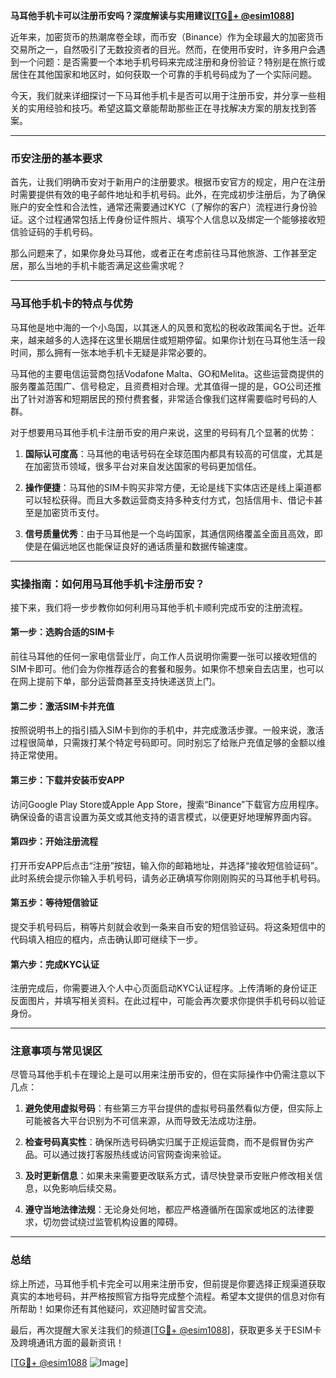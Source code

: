 **马耳他手机卡可以注册币安吗？深度解读与实用建议[[TG💪+ @esim1088](https://t.me/s/esim1088)]**

近年来，加密货币的热潮席卷全球，而币安（Binance）作为全球最大的加密货币交易所之一，自然吸引了无数投资者的目光。然而，在使用币安时，许多用户会遇到一个问题：是否需要一个本地手机号码来完成注册和身份验证？特别是在旅行或居住在其他国家和地区时，如何获取一个可靠的手机号码成为了一个实际问题。

今天，我们就来详细探讨一下马耳他手机卡是否可以用于注册币安，并分享一些相关的实用经验和技巧。希望这篇文章能帮助那些正在寻找解决方案的朋友找到答案。

---

### 币安注册的基本要求

首先，让我们明确币安对于新用户的注册要求。根据币安官方的规定，用户在注册时需要提供有效的电子邮件地址和手机号码。此外，在完成初步注册后，为了确保账户的安全性和合法性，通常还需要通过KYC（了解你的客户）流程进行身份验证。这个过程通常包括上传身份证件照片、填写个人信息以及绑定一个能够接收短信验证码的手机号码。

那么问题来了，如果你身处马耳他，或者正在考虑前往马耳他旅游、工作甚至定居，那么当地的手机卡能否满足这些需求呢？

---

### 马耳他手机卡的特点与优势

马耳他是地中海的一个小岛国，以其迷人的风景和宽松的税收政策闻名于世。近年来，越来越多的人选择在这里长期居住或短期停留。如果你计划在马耳他生活一段时间，那么拥有一张本地手机卡无疑是非常必要的。

马耳他的主要电信运营商包括Vodafone Malta、GO和Melita。这些运营商提供的服务覆盖范围广、信号稳定，且资费相对合理。尤其值得一提的是，GO公司还推出了针对游客和短期居民的预付费套餐，非常适合像我们这样需要临时号码的人群。

对于想要用马耳他手机卡注册币安的用户来说，这里的号码有几个显著的优势：

1. **国际认可度高**：马耳他的电话号码在全球范围内都具有较高的可信度，尤其是在加密货币领域，很多平台对来自发达国家的号码更加信任。
   
2. **操作便捷**：马耳他的SIM卡购买非常方便，无论是线下实体店还是线上渠道都可以轻松获得。而且大多数运营商支持多种支付方式，包括信用卡、借记卡甚至是加密货币支付。

3. **信号质量优秀**：由于马耳他是一个岛屿国家，其通信网络覆盖全面且高效，即使是在偏远地区也能保证良好的通话质量和数据传输速度。

---

### 实操指南：如何用马耳他手机卡注册币安？

接下来，我们将一步步教你如何利用马耳他手机卡顺利完成币安的注册流程。

#### 第一步：选购合适的SIM卡
前往马耳他的任何一家电信营业厅，向工作人员说明你需要一张可以接收短信的SIM卡即可。他们会为你推荐适合的套餐和服务。如果你不想亲自去店里，也可以在网上提前下单，部分运营商甚至支持快递送货上门。

#### 第二步：激活SIM卡并充值
按照说明书上的指引插入SIM卡到你的手机中，并完成激活步骤。一般来说，激活过程很简单，只需拨打某个特定号码即可。同时别忘了给账户充值足够的金额以维持正常使用。

#### 第三步：下载并安装币安APP
访问Google Play Store或Apple App Store，搜索“Binance”下载官方应用程序。确保设备的语言设置为英文或其他支持的语言模式，以便更好地理解界面内容。

#### 第四步：开始注册流程
打开币安APP后点击“注册”按钮，输入你的邮箱地址，并选择“接收短信验证码”。此时系统会提示你输入手机号码，请务必正确填写你刚刚购买的马耳他手机号码。

#### 第五步：等待短信验证
提交手机号码后，稍等片刻就会收到一条来自币安的短信验证码。将这条短信中的代码填入相应的框内，点击确认即可继续下一步。

#### 第六步：完成KYC认证
注册完成后，你需要进入个人中心页面启动KYC认证程序。上传清晰的身份证正反面图片，并填写相关资料。在此过程中，可能会再次要求你提供手机号码以验证身份。

---

### 注意事项与常见误区

尽管马耳他手机卡在理论上是可以用来注册币安的，但在实际操作中仍需注意以下几点：

1. **避免使用虚拟号码**：有些第三方平台提供的虚拟号码虽然看似方便，但实际上可能被各大平台识别为不可信来源，从而导致无法成功注册。

2. **检查号码真实性**：确保所选号码确实归属于正规运营商，而不是假冒伪劣产品。可以通过拨打客服热线或访问官网查询来验证。

3. **及时更新信息**：如果未来需要更改联系方式，请尽快登录币安账户修改相关信息，以免影响后续交易。

4. **遵守当地法律法规**：无论身处何地，都应严格遵循所在国家或地区的法律要求，切勿尝试绕过监管机构设置的障碍。

---

### 总结

综上所述，马耳他手机卡完全可以用来注册币安，但前提是你要选择正规渠道获取真实的本地号码，并严格按照官方指导完成整个流程。希望本文提供的信息对你有所帮助！如果你还有其他疑问，欢迎随时留言交流。

最后，再次提醒大家关注我们的频道[[TG💪+ @esim1088](https://t.me/s/esim1088)]，获取更多关于ESIM卡及跨境通讯方面的最新资讯！

[[TG💪+ @esim1088](https://t.me/s/esim1088) ![Image](https://i.postimg.cc/4NQfJmqS/Snipaste-2025-05-13-00-14-12.png)]